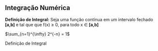 <script src="https://polyfill.io/v3/polyfill.min.js?features=es6"></script>
<script id="MathJax-script" async src="https://cdn.jsdelivr.net/npm/mathjax@3/es5/tex-mml-chtml.js"></script>

## Integração Numérica   

**Definição de Integral:** Seja uma função contínua em um intervalo fechado **[a,b]** e tal que que f(x) $\geqslant$ 0, para todo x $\in$ **[a,b]**   

$\sum_{n=1}^{\infty} 2^{-n} = 1$


<p align=”Justify”>Definição de Integral </p>

